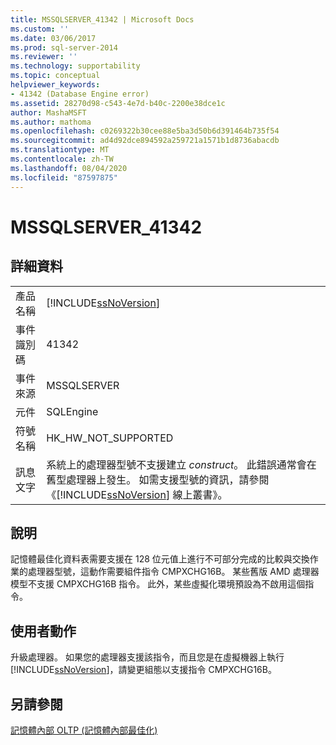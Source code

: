 ```yaml
---
title: MSSQLSERVER_41342 | Microsoft Docs
ms.custom: ''
ms.date: 03/06/2017
ms.prod: sql-server-2014
ms.reviewer: ''
ms.technology: supportability
ms.topic: conceptual
helpviewer_keywords:
- 41342 (Database Engine error)
ms.assetid: 28270d98-c543-4e7d-b40c-2200e38dce1c
author: MashaMSFT
ms.author: mathoma
ms.openlocfilehash: c0269322b30cee88e5ba3d50b6d391464b735f54
ms.sourcegitcommit: ad4d92dce894592a259721a1571b1d8736abacdb
ms.translationtype: MT
ms.contentlocale: zh-TW
ms.lasthandoff: 08/04/2020
ms.locfileid: "87597875"
---
```

# <a name="mssqlserver_41342"></a>MSSQLSERVER_41342
    
## <a name="details"></a>詳細資料  
  
|||  
|-|-|  
|產品名稱|[!INCLUDE[ssNoVersion](../../includes/ssnoversion-md.md)]|  
|事件識別碼|41342|  
|事件來源|MSSQLSERVER|  
|元件|SQLEngine|  
|符號名稱|HK_HW_NOT_SUPPORTED|  
|訊息文字|系統上的處理器型號不支援建立 *construct*。 此錯誤通常會在舊型處理器上發生。 如需支援型號的資訊，請參閱《[!INCLUDE[ssNoVersion](../../includes/ssnoversion-md.md)] 線上叢書》。|  
  
## <a name="explanation"></a>說明  
 記憶體最佳化資料表需要支援在 128 位元值上進行不可部分完成的比較與交換作業的處理器型號，這動作需要組件指令 CMPXCHG16B。 某些舊版 AMD 處理器模型不支援 CMPXCHG16B 指令。 此外，某些虛擬化環境預設為不啟用這個指令。  
  
## <a name="user-action"></a>使用者動作  
 升級處理器。 如果您的處理器支援該指令，而且您是在虛擬機器上執行 [!INCLUDE[ssNoVersion](../../includes/ssnoversion-md.md)]，請變更組態以支援指令 CMPXCHG16B。  
  
## <a name="see-also"></a>另請參閱  
 [記憶體內部 OLTP &#40;記憶體內部最佳化&#41;](../in-memory-oltp/in-memory-oltp-in-memory-optimization.md)  
  
  

